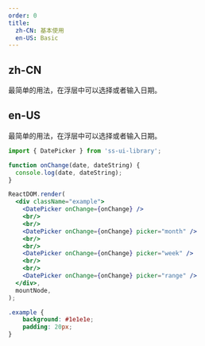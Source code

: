 ```yaml
---
order: 0
title:
  zh-CN: 基本使用
  en-US: Basic
---
```


## zh-CN

最简单的用法，在浮层中可以选择或者输入日期。

## en-US

最简单的用法，在浮层中可以选择或者输入日期。

```jsx
import { DatePicker } from 'ss-ui-library';

function onChange(date, dateString) {
  console.log(date, dateString);
}

ReactDOM.render(
  <div className="example">
    <DatePicker onChange={onChange} />
    <br/>
    <br/>
    <DatePicker onChange={onChange} picker="month" />
    <br/>
    <br/>
    <DatePicker onChange={onChange} picker="week" />
    <br/>
    <br/>
    <DatePicker onChange={onChange} picker="range" />
  </div>,
  mountNode,
);
```
```css
.example {
    background: #1e1e1e;
    padding: 20px;
}
```
